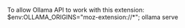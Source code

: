 To allow Ollama API to work with this extension: $env:OLLAMA_ORIGINS="moz-extension://*"; ollama serve
